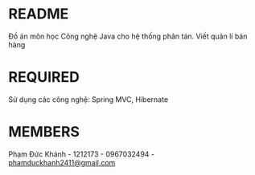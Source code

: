 # README #
Đồ án môn học Công nghệ Java cho hệ thống phân tán. Viết quản lí bán hàng
# REQUIRED
Sử dụng các công nghệ: Spring MVC, Hibernate
# MEMBERS
Phạm Đức Khánh - 1212173 - 0967032494 - phamduckhanh2411@gmail.com